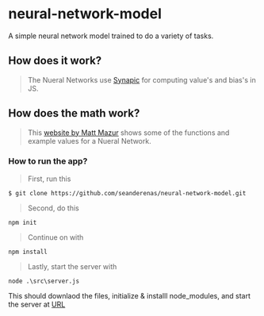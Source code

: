# neural-network-model
A simple neural network model trained to do a variety of tasks.

## How does it work?
> The Nueral Networks use [Synapic](https://github.com/cazala/synaptic) for computing value's and bias's in JS.

## How does the math work?
> This [website by Matt Mazur](https://mattmazur.com/2015/03/17/a-step-by-step-backpropagation-example/) shows some of the functions and example values for a Nueral Network.

### How to run the app?
> First, run this
```
$ git clone https://github.com/seanderenas/neural-network-model.git
```
> Second, do this 
```
npm init
```
> Continue on with 
```
npm install 
```
> Lastly, start the server with 
```
node .\src\server.js
```
This should downlaod the files, initialize & installl node_modules, and start the server at [URL](localhost:3000) 